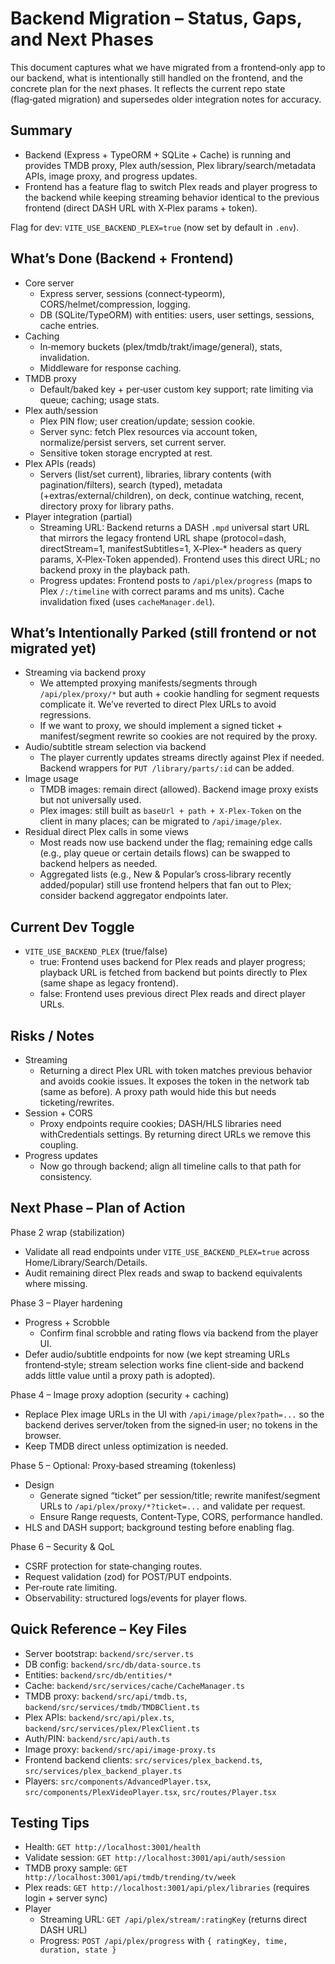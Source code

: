 # Backend Migration – Status, Gaps, and Next Phases

This document captures what we have migrated from a frontend‑only app to our backend, what is intentionally still handled on the frontend, and the concrete plan for the next phases. It reflects the current repo state (flag‑gated migration) and supersedes older integration notes for accuracy.

## Summary

- Backend (Express + TypeORM + SQLite + Cache) is running and provides TMDB proxy, Plex auth/session, Plex library/search/metadata APIs, image proxy, and progress updates.
- Frontend has a feature flag to switch Plex reads and player progress to the backend while keeping streaming behavior identical to the previous frontend (direct DASH URL with X‑Plex params + token).

Flag for dev: `VITE_USE_BACKEND_PLEX=true` (now set by default in `.env`).

## What’s Done (Backend + Frontend)

- Core server
  - Express server, sessions (connect‑typeorm), CORS/helmet/compression, logging.
  - DB (SQLite/TypeORM) with entities: users, user settings, sessions, cache entries.
- Caching
  - In‑memory buckets (plex/tmdb/trakt/image/general), stats, invalidation.
  - Middleware for response caching.
- TMDB proxy
  - Default/baked key + per‑user custom key support; rate limiting via queue; caching; usage stats.
- Plex auth/session
  - Plex PIN flow; user creation/update; session cookie.
  - Server sync: fetch Plex resources via account token, normalize/persist servers, set current server.
  - Sensitive token storage encrypted at rest.
- Plex APIs (reads)
  - Servers (list/set current), libraries, library contents (with pagination/filters), search (typed), metadata (+extras/external/children), on deck, continue watching, recent, directory proxy for library paths.
- Player integration (partial)
  - Streaming URL: Backend returns a DASH `.mpd` universal start URL that mirrors the legacy frontend URL shape (protocol=dash, directStream=1, manifestSubtitles=1, X‑Plex‑* headers as query params, X‑Plex‑Token appended). Frontend uses this direct URL; no backend proxy in the playback path.
  - Progress updates: Frontend posts to `/api/plex/progress` (maps to Plex `/:/timeline` with correct params and ms units). Cache invalidation fixed (uses `cacheManager.del`).

## What’s Intentionally Parked (still frontend or not migrated yet)

- Streaming via backend proxy
  - We attempted proxying manifests/segments through `/api/plex/proxy/*` but auth + cookie handling for segment requests complicate it. We’ve reverted to direct Plex URLs to avoid regressions.
  - If we want to proxy, we should implement a signed ticket + manifest/segment rewrite so cookies are not required by the proxy.
- Audio/subtitle stream selection via backend
  - The player currently updates streams directly against Plex if needed. Backend wrappers for `PUT /library/parts/:id` can be added.
- Image usage
  - TMDB images: remain direct (allowed). Backend image proxy exists but not universally used.
  - Plex images: still built as `baseUrl + path + X‑Plex‑Token` on the client in many places; can be migrated to `/api/image/plex`.
- Residual direct Plex calls in some views
  - Most reads now use backend under the flag; remaining edge calls (e.g., play queue or certain details flows) can be swapped to backend helpers as needed.
  - Aggregated lists (e.g., New & Popular’s cross‑library recently added/popular) still use frontend helpers that fan out to Plex; consider backend aggregator endpoints later.

## Current Dev Toggle

- `VITE_USE_BACKEND_PLEX` (true/false)
  - true: Frontend uses backend for Plex reads and player progress; playback URL is fetched from backend but points directly to Plex (same shape as legacy frontend).
  - false: Frontend uses previous direct Plex reads and direct player URLs.

## Risks / Notes

- Streaming
  - Returning a direct Plex URL with token matches previous behavior and avoids cookie issues. It exposes the token in the network tab (same as before). A proxy path would hide this but needs ticketing/rewrites.
- Session + CORS
  - Proxy endpoints require cookies; DASH/HLS libraries need withCredentials settings. By returning direct URLs we remove this coupling.
- Progress updates
  - Now go through backend; align all timeline calls to that path for consistency.

## Next Phase – Plan of Action

Phase 2 wrap (stabilization)
- Validate all read endpoints under `VITE_USE_BACKEND_PLEX=true` across Home/Library/Search/Details.
- Audit remaining direct Plex reads and swap to backend equivalents where missing.

Phase 3 – Player hardening
- Progress + Scrobble
  - Confirm final scrobble and rating flows via backend from the player UI.
- Defer audio/subtitle endpoints for now (we kept streaming URLs frontend‑style; stream selection works fine client‑side and backend adds little value until a proxy path is adopted).

Phase 4 – Image proxy adoption (security + caching)
- Replace Plex image URLs in the UI with `/api/image/plex?path=...` so the backend derives server/token from the signed‑in user; no tokens in the browser.
- Keep TMDB direct unless optimization is needed.

Phase 5 – Optional: Proxy‑based streaming (tokenless)
- Design
  - Generate signed “ticket” per session/title; rewrite manifest/segment URLs to `/api/plex/proxy/*?ticket=...` and validate per request.
  - Ensure Range requests, Content‑Type, CORS, performance handled.
- HLS and DASH support; background testing before enabling flag.

Phase 6 – Security & QoL
- CSRF protection for state‑changing routes.
- Request validation (zod) for POST/PUT endpoints.
- Per‑route rate limiting.
- Observability: structured logs/events for player flows.

## Quick Reference – Key Files

- Server bootstrap: `backend/src/server.ts`
- DB config: `backend/src/db/data-source.ts`
- Entities: `backend/src/db/entities/*`
- Cache: `backend/src/services/cache/CacheManager.ts`
- TMDB proxy: `backend/src/api/tmdb.ts`, `backend/src/services/tmdb/TMDBClient.ts`
- Plex APIs: `backend/src/api/plex.ts`, `backend/src/services/plex/PlexClient.ts`
- Auth/PIN: `backend/src/api/auth.ts`
- Image proxy: `backend/src/api/image-proxy.ts`
- Frontend backend clients: `src/services/plex_backend.ts`, `src/services/plex_backend_player.ts`
- Players: `src/components/AdvancedPlayer.tsx`, `src/components/PlexVideoPlayer.tsx`, `src/routes/Player.tsx`

## Testing Tips

- Health: `GET http://localhost:3001/health`
- Validate session: `GET http://localhost:3001/api/auth/session`
- TMDB proxy sample: `GET http://localhost:3001/api/tmdb/trending/tv/week`
- Plex reads: `GET http://localhost:3001/api/plex/libraries` (requires login + server sync)
- Player
  - Streaming URL: `GET /api/plex/stream/:ratingKey` (returns direct DASH URL)
  - Progress: `POST /api/plex/progress` with `{ ratingKey, time, duration, state }`
